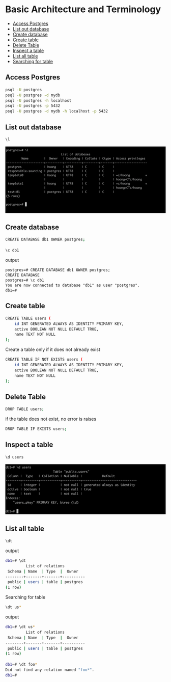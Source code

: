 # Basic Architecture and Terminology

- [Access Postgres](#access-postgres)
- [List out database](#list-out-database)
- [Create database](#create-database)
- [Create table](#create-table)
- [Delete Table](#delete-table)
- [Inspect a table](#inspect-a-table)
- [List all table](#list-all-table)
- [Searching for table](#searching-for-table)

## Access Postgres

```bash
psql -U postgres
psql -U postgres -d mydb
psql -U postgres -h localhost
psql -U postgres -p 5432
psql -U postgres -d mydb -h localhost -p 5432
```

## List out database

```bash
\l
```

![alt text](./images/basic-architecture-and-terminology/image.png)

## Create database

```bash
CREATE DATABASE db1 OWNER postgres;

\c db1
```

output

```
postgres=# CREATE DATABASE db1 OWNER postgres;
CREATE DATABASE
postgres=# \c db1
You are now connected to database "db1" as user "postgres".
db1=#
```


## Create table

```bash
CREATE TABLE users (
    id INT GENERATED ALWAYS AS IDENTITY PRIMARY KEY,
    active BOOLEAN NOT NULL DEFAULT TRUE,
    name TEXT NOT NULL
);
```

Create a table only if it does not already exist

```bash
CREATE TABLE IF NOT EXISTS users (
    id INT GENERATED ALWAYS AS IDENTITY PRIMARY KEY,
    active BOOLEAN NOT NULL DEFAULT TRUE,
    name TEXT NOT NULL
);
```

## Delete Table

```bash
DROP TABLE users;
```

if the table does not exist, no error is raises

```bash
DROP TABLE IF EXISTS users;
```

## Inspect a table

```bash
\d users
```

![alt text](./images/basic-architecture-and-terminology/image-1.png)

## List all table

```bash
\dt
```

output

```bash
db1=# \dt
         List of relations
 Schema | Name  | Type  |  Owner
--------+-------+-------+----------
 public | users | table | postgres
(1 row)
```

Searching for table

```bash
\dt us*
```

output

```bash
db1=# \dt us*
         List of relations
 Schema | Name  | Type  |  Owner
--------+-------+-------+----------
 public | users | table | postgres
(1 row)

db1=# \dt foo*
Did not find any relation named "foo*".
db1=#
```
